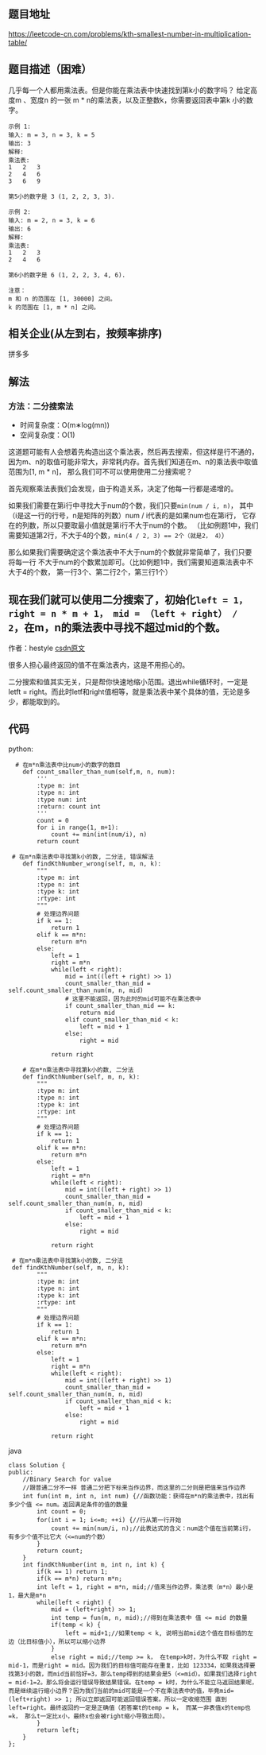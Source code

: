 ## 题目地址
https://leetcode-cn.com/problems/kth-smallest-number-in-multiplication-table/

## 题目描述（困难）
几乎每一个人都用乘法表。但是你能在乘法表中快速找到第k小的数字吗？
给定高度m 、宽度n 的一张 m * n的乘法表，以及正整数k，你需要返回表中第k 小的数字。
```
示例 1:
输入: m = 3, n = 3, k = 5
输出: 3
解释: 
乘法表:
1	2	3
2	4	6
3	6	9

第5小的数字是 3 (1, 2, 2, 3, 3).

示例 2:
输入: m = 2, n = 3, k = 6
输出: 6
解释: 
乘法表:
1	2	3
2	4	6

第6小的数字是 6 (1, 2, 2, 3, 4, 6).

注意：
m 和 n 的范围在 [1, 30000] 之间。
k 的范围在 [1, m * n] 之间。
```

## 相关企业(从左到右，按频率排序)
拼多多

## 解法

### 方法：二分搜索法
* 时间复杂度：O(m∗log(mn))
* 空间复杂度：O(1)

这道题可能有人会想着先构造出这个乘法表，然后再去搜索，但这样是行不通的，
因为m、n的取值可能非常大，非常耗内存。首先我们知道在m、n的乘法表中取值范围为[1, m * n]，
那么我们可不可以使用使用二分搜索呢？

首先观察乘法表我们会发现，由于构造关系，决定了他每一行都是递增的。

如果我们需要在第i行中寻找大于num的个数，我们只要```min(num / i, n)```，
其中（i是这一行的行号，n是矩阵的列数）num / i代表的是如果num也在第i行，
它存在的列数，所以只要取最小值就是第i行不大于num的个数。
（比如例题1中，我们需要知道第2行，不大于4的个数，```min(4 / 2, 3) == 2个（就是2， 4）```）

那么如果我们需要确定这个乘法表中不大于num的个数就非常简单了，我们只要将每一行
不大于num的个数累加即可。（比如例题1中，我们需要知道乘法表中不大于4的个数，
第一行3个、第二行2个，第三行1个）

现在我们就可以使用二分搜索了，初始化```left = 1， right = n * m + 1，
mid = （left + right） / 2```，在m，n的乘法表中寻找不超过mid的个数。
--------------------- 
作者：hestyle [csdn原文](https://blog.csdn.net/qq_41855420/article/details/89397884) 

很多人担心最终返回的值不在乘法表内，这是不用担心的。

二分搜索和值其实无关，只是帮你快速地缩小范围。退出while循环时，一定是letft = right。而此时letf和right值相等，就是乘法表中某个具体的值，无论是多少，都能取到的。

## 代码   
python:
```
  # 在m*n乘法表中比num小的数字的数目
    def count_smaller_than_num(self,m, n, num):
        '''
        :type m: int
        :type n: int
        :type num: int
        :return: count int
        '''
        count = 0
        for i in range(1, m+1):
            count += min(int(num/i), n)
        return count

 # 在m*n乘法表中寻找第k小的数, 二分法, 错误解法
    def findKthNumber_wrong(self, m, n, k):
        """
        :type m: int
        :type n: int
        :type k: int
        :rtype: int
        """
        # 处理边界问题
        if k == 1:
            return 1
        elif k == m*n:
            return m*n
        else:
            left = 1
            right = m*n
            while(left < right):
                mid = int((left + right) >> 1)
                count_smaller_than_mid = self.count_smaller_than_num(m, n, mid)
                # 这里不能返回，因为此时的mid可能不在乘法表中
                if count_smaller_than_mid == k:
                    return mid
                elif count_smaller_than_mid < k:
                    left = mid + 1
                else:
                    right = mid

            return right

    # 在m*n乘法表中寻找第k小的数, 二分法
    def findKthNumber(self, m, n, k):
        """
        :type m: int
        :type n: int
        :type k: int
        :rtype: int
        """
        # 处理边界问题
        if k == 1:
            return 1
        elif k == m*n:
            return m*n
        else:
            left = 1
            right = m*n
            while(left < right):
                mid = int((left + right) >> 1)
                count_smaller_than_mid = self.count_smaller_than_num(m, n, mid)
                if count_smaller_than_mid < k:
                    left = mid + 1
                else:
                    right = mid

            return right

 # 在m*n乘法表中寻找第k小的数, 二分法
 def findKthNumber(self, m, n, k):
        """
        :type m: int
        :type n: int
        :type k: int
        :rtype: int
        """
        # 处理边界问题
        if k == 1:
            return 1
        elif k == m*n:
            return m*n
        else:
            left = 1
            right = m*n
            while(left < right):
                mid = int((left + right) >> 1)
                count_smaller_than_mid = self.count_smaller_than_num(m, n, mid)
                if count_smaller_than_mid < k:
                    left = mid + 1
                else:
                    right = mid

            return right

```

java
```
class Solution {
public:
    //Binary Search for value
    //跟普通二分不一样 普通二分把下标来当作边界，而这里的二分则是把值来当作边界
    int fun(int m, int n, int num) {//函数功能：获得在m*n的乘法表中，找出有多少个值 <= num。返回满足条件的值的数量
        int count = 0;
        for(int i = 1; i<=m; ++i) {//行从第一行开始
            count += min(num/i, n);//此表达式的含义：num这个值在当前第i行，有多少个值不比它大（<=num的个数）
        }
        return count;
    }
    int findKthNumber(int m, int n, int k) {
        if(k == 1) return 1;
        if(k == m*n) return m*n;
        int left = 1, right = m*n, mid;//值来当作边界，乘法表（m*n）最小是1，最大是m*n
        while(left < right) {
            mid = (left+right) >> 1;
            int temp = fun(m, n, mid);//得到在乘法表中 值 <= mid 的数量
            if(temp < k) {
                left = mid+1;//如果temp < k, 说明当前mid这个值在目标值的左边（比目标值小），所以可以缩小边界
            }
            else right = mid;//temp >= k， 在temp>k时，为什么不取 right = mid-1，而是right = mid。因为我们的目标值可能存在重复，比如 123334，如果我选择要找第3小的数，而mid当前恰好=3，那么temp得到的结果会是5（<=mid）。如果我们选择right = mid-1=2。那么将会运行错误导致结果错误。在temp = k时，为什么不能立马返回结果呢，而是继续运行缩小边界？因为我们当前的mid可能是一个不在乘法表中的值，毕竟mid=(left+right) >> 1; 所以立即返回可能返回错误答案。所以一定收缩范围 直到left=right。最终返回的一定是正确值（若答案t的temp = k， 而某一非表值x的temp也=k， 那么t一定比x小，最终x也会被right缩小导致出局）。
        }
        return left;
    }
};

```